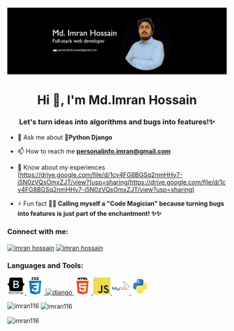 ![logo](https://github.com/imran116/imran116/blob/main/banner.png)
<h1 align="center">Hi 👋, I'm Md.Imran Hossain</h1>
<h3 align="center">Let's turn ideas into algorithms and bugs into features!✨</h3>

- 💬 Ask me about **🐍Python Django**

- 📫 How to reach me **personalinfo.imran@gmail.com**

- 📄 Know about my experiences [https://drive.google.com/file/d/1cv4FG8BGSq2nmHHy7-j5N0zVQsOmxZJT/view?]usp=sharing(https://drive.google.com/file/d/1cv4FG8BGSq2nmHHy7-j5N0zVQsOmxZJT/view?usp=sharing)

- ⚡ Fun fact **🎩🔮 Calling myself a "Code Magician" because turning bugs into features is just part of the enchantment! ✨✨**

<h3 align="left">Connect with me:</h3>
<p align="left">
<a href="https://linkedin.com/in/imran-hossain-2267a62a3" target="blank"><img align="center" src="https://raw.githubusercontent.com/rahuldkjain/github-profile-readme-generator/master/src/images/icons/Social/linked-in-alt.svg" alt="imran hossain" height="30" width="40" /></a>
<a href="https://fb.com/100008621436264" target="blank"><img align="center" src="https://raw.githubusercontent.com/rahuldkjain/github-profile-readme-generator/master/src/images/icons/Social/facebook.svg" alt="imran hossain" height="30" width="40" /></a>
</p>

<h3 align="left">Languages and Tools:</h3>
<p align="left"> <a href="https://getbootstrap.com" target="_blank" rel="noreferrer"> <img src="https://raw.githubusercontent.com/devicons/devicon/master/icons/bootstrap/bootstrap-plain-wordmark.svg" alt="bootstrap" width="40" height="40"/> </a> <a href="https://www.w3schools.com/css/" target="_blank" rel="noreferrer"> <img src="https://raw.githubusercontent.com/devicons/devicon/master/icons/css3/css3-original-wordmark.svg" alt="css3" width="40" height="40"/> </a> <a href="https://www.djangoproject.com/" target="_blank" rel="noreferrer"> <img src="https://cdn.worldvectorlogo.com/logos/django.svg" alt="django" width="40" height="40"/> </a> <a href="https://www.w3.org/html/" target="_blank" rel="noreferrer"> <img src="https://raw.githubusercontent.com/devicons/devicon/master/icons/html5/html5-original-wordmark.svg" alt="html5" width="40" height="40"/> </a> <a href="https://developer.mozilla.org/en-US/docs/Web/JavaScript" target="_blank" rel="noreferrer"> <img src="https://raw.githubusercontent.com/devicons/devicon/master/icons/javascript/javascript-original.svg" alt="javascript" width="40" height="40"/> </a> <a href="https://www.mysql.com/" target="_blank" rel="noreferrer"> <img src="https://raw.githubusercontent.com/devicons/devicon/master/icons/mysql/mysql-original-wordmark.svg" alt="mysql" width="40" height="40"/> </a> <a href="https://www.python.org" target="_blank" rel="noreferrer"> <img src="https://raw.githubusercontent.com/devicons/devicon/master/icons/python/python-original.svg" alt="python" width="40" height="40"/> </a> </p>

<p><img align="left" src="https://github-readme-stats.vercel.app/api/top-langs?username=imran116&show_icons=true&locale=en&layout=compact" alt="imran116" /></p>

<p>&nbsp;<img align="center" src="https://github-readme-stats.vercel.app/api?username=imran116&show_icons=true&locale=en" alt="imran116" /></p>

<p><img align="center" src="https://github-readme-streak-stats.herokuapp.com/?user=imran116&" alt="imran116" /></p>
